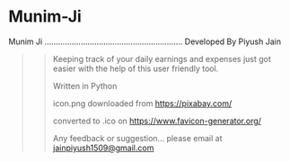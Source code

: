 # Munim-Ji
Munim Ji
.............................................................
Developed By Piyush Jain

>>Keeping track of your daily earnings and expenses just got easier with the help of this user friendly tool. 
>>
>>Written in Python
>>
>>icon.png downloaded from https://pixabay.com/
>>
>>converted to .ico on https://www.favicon-generator.org/
>>
>>Any feedback or suggestion... please email at jainpiyush1509@gmail.com
